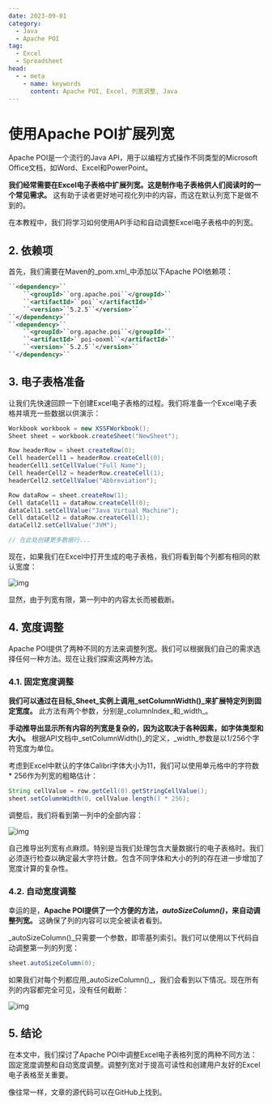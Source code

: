 ```yaml
---
date: 2023-09-01
category:
  - Java
  - Apache POI
tag:
  - Excel
  - Spreadsheet
head:
  - - meta
    - name: keywords
      content: Apache POI, Excel, 列宽调整, Java
---
```


# 使用Apache POI扩展列宽

Apache POI是一个流行的Java API，用于以编程方式操作不同类型的Microsoft Office文档，如Word、Excel和PowerPoint。

**我们经常需要在Excel电子表格中扩展列宽。这是制作电子表格供人们阅读时的一个常见需求。** 这有助于读者更好地可视化列中的内容，而这在默认列宽下是做不到的。

在本教程中，我们将学习如何使用API手动和自动调整Excel电子表格中的列宽。

## 2. 依赖项

首先，我们需要在Maven的_pom.xml_中添加以下Apache POI依赖项：

```xml
``<dependency>``
    ``<groupId>``org.apache.poi``</groupId>``
    ``<artifactId>``poi``</artifactId>``
    ``<version>``5.2.5``</version>``
``</dependency>``
``<dependency>``
    ``<groupId>``org.apache.poi``</groupId>``
    ``<artifactId>``poi-ooxml``</artifactId>``
    ``<version>``5.2.5``</version>``
``</dependency>``
```

## 3. 电子表格准备

让我们先快速回顾一下创建Excel电子表格的过程。我们将准备一个Excel电子表格并填充一些数据以供演示：

```java
Workbook workbook = new XSSFWorkbook();
Sheet sheet = workbook.createSheet("NewSheet");

Row headerRow = sheet.createRow(0);
Cell headerCell1 = headerRow.createCell(0);
headerCell1.setCellValue("Full Name");
Cell headerCell2 = headerRow.createCell(1);
headerCell2.setCellValue("Abbreviation");

Row dataRow = sheet.createRow(1);
Cell dataCell1 = dataRow.createCell(0);
dataCell1.setCellValue("Java Virtual Machine");
Cell dataCell2 = dataRow.createCell(1);
dataCell2.setCellValue("JVM");

// 在此处创建更多数据行...
```

现在，如果我们在Excel中打开生成的电子表格，我们将看到每个列都有相同的默认宽度：

![img](https://www.baeldung.com/wp-content/uploads/2023/09/poi-default-columns.jpg)

显然，由于列宽有限，第一列中的内容太长而被截断。

## 4. 宽度调整

Apache POI提供了两种不同的方法来调整列宽。我们可以根据我们自己的需求选择任何一种方法。现在让我们探索这两种方法。

### 4.1. 固定宽度调整

**我们可以通过在目标_Sheet_实例上调用_setColumnWidth()_来扩展特定列到固定宽度。** 此方法有两个参数，分别是_columnIndex_和_width_。

**手动推导出显示所有内容的列宽是复杂的，因为这取决于各种因素，如字体类型和大小。** 根据API文档中_setColumnWidth()_的定义，_width_参数是以1/256个字符宽度为单位。

考虑到Excel中默认的字体Calibri字体大小为11，我们可以使用单元格中的字符数 * 256作为列宽的粗略估计：

```java
String cellValue = row.getCell(0).getStringCellValue();
sheet.setColumnWidth(0, cellValue.length() * 256);
```

调整后，我们将看到第一列中的全部内容：

![img](https://www.baeldung.com/wp-content/uploads/2023/09/poi-fixed-width-column.jpg)

自己推导出列宽有点麻烦。特别是当我们处理包含大量数据行的电子表格时。我们必须逐行检查以确定最大字符计数。包含不同字体和大小的列的存在进一步增加了宽度计算的复杂性。

### 4.2. 自动宽度调整

幸运的是，**Apache POI提供了一个方便的方法，_autoSizeColumn()_，来自动调整列宽。** 这确保了列的内容可以完全被读者看到。

_autoSizeColumn()_只需要一个参数，即零基列索引。我们可以使用以下代码自动调整第一列的列宽：

```java
sheet.autoSizeColumn(0);
```

如果我们对每个列都应用_autoSizeColumn()_，我们会看到以下情况。现在所有列的内容都完全可见，没有任何截断：

![img](https://www.baeldung.com/wp-content/uploads/2023/09/poi-auto-size-columns.jpg)

## 5. 结论

在本文中，我们探讨了Apache POI中调整Excel电子表格列宽的两种不同方法：固定宽度调整和自动宽度调整。调整列宽对于提高可读性和创建用户友好的Excel电子表格至关重要。

像往常一样，文章的源代码可以在GitHub上找到。